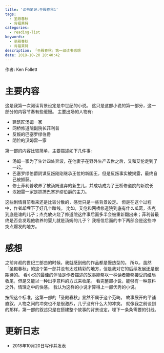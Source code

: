 ```yaml
---
title: '读书笔记:圣殿春秋1'
tags:
  - 圣殿春秋
  - 肯福莱特
categories:
  - reading-list
keywords:
  - 圣殿春秋
  - 肯福莱特
description: 「圣殿春秋」第一部读书感想
date: 2018-10-20 20:40:42
---
```





作者: Ken Follett

# 主要内容
这是我第一次阅读背景设定是中世纪的小说。
这只是这部小说的第一部分，这一部分的内容节奏有些缓慢。
主要出场的人物有:

- 建筑匠汤姆一家
- 网桥修道院副院长菲利普
- 反叛的巴塞罗缪伯爵
- 阴险的汉姆雷一家

第一部的内容比较简单，主要描述如下几件事:
- 汤姆一家为了生计四处奔波，在他妻子在野外生产去世之后，又和艾伦走到了一起。
- 巴塞罗缪伯爵阴谋反叛刚刚继承王位的新国王，但是反叛事实被揭露，最终自己被抓获。
- 修士菲利普收养了被汤姆遗弃的新生儿，并成功成为了王桥修道院的新院长
- 汉姆雷一家是抓捕巴塞罗缪伯爵的主力。

这些剧情目前看来还是比较分散的，感觉只是一些背景设定。
但是在这个过程中，作者却埋下了好几个暗线。
比如，艾伦和网桥修道院到底有什么瓜葛，杰克到底是谁的儿子；杰克放火烧了修道院这件事后面多半会被重新翻出来；菲利普最终是否会发现他收养的婴儿就是汤姆的儿子？
我相信后面的中下两部会是这些冲突点爆发的地方。

# 感想

之前肯叔的世纪三部曲的时候，我就感到他的作品都是慢热型的。
所以，虽然「圣殿春秋」的这个第一部并没有太过精彩的地方，但是我对它的后续发展还是很期待的。
看小说的最佳的体验是作者描述的故事能够以一种读者能够接受的结局收尾，但是又能以一种出乎意料的方式来收尾。
看完整部小说，能够有一种意料之外，情理之中的快感。
我认为这样的小说才算得上一部优秀的小说。

按照这个标准，这第一部的「圣殿春秋」显然不属于这个范畴。
故事展开的平铺直叙，人物之间的冲突也不是很激烈，几乎没有什么大的冲突。
就像我之前谈到的那样，第一部的叙述只是在搭建整个故事的背景设定，埋下一条条需要的引线。


# 更新日志

- 2018年10月20日写作并发表
